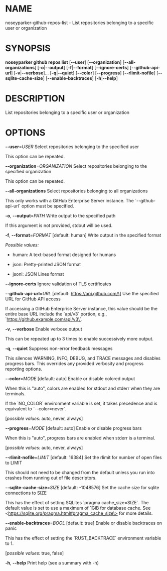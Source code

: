 # NAME

noseyparker-github-repos-list - List repositories belonging to a
specific user or organization

# SYNOPSIS

**noseyparker github repos list** \[**--user**\] \[**--organization**\]
\[**--all-organizations**\] \[**-o**\|**--output**\]
\[**-f**\|**--format**\] \[**--ignore-certs**\] \[**--github-api-url**\]
\[**-v**\|**--verbose**\]... \[**-q**\|**--quiet**\] \[**--color**\]
\[**--progress**\] \[**--rlimit-nofile**\] \[**--sqlite-cache-size**\]
\[**--enable-backtraces**\] \[**-h**\|**--help**\]

# DESCRIPTION

List repositories belonging to a specific user or organization

# OPTIONS

**--user**=*USER*
Select repositories belonging to the specified user

This option can be repeated.

**--organization**=*ORGANIZATION*
Select repositories belonging to the specified organization

This option can be repeated.

**--all-organizations**
Select repositories belonging to all organizations

This only works with a GitHub Enterprise Server instance. The
\`--github-api-url\` option must be specified.

**-o**, **--output**=*PATH*
Write output to the specified path

If this argument is not provided, stdout will be used.

**-f**, **--format**=*FORMAT* \[default: human\]
Write output in the specified format


*Possible values:*

- human: A text-based format designed for humans

- json: Pretty-printed JSON format

- jsonl: JSON Lines format

**--ignore-certs**
Ignore validation of TLS certificates

**--github-api-url**=*URL* \[default: https://api.github.com/\]
Use the specified URL for GitHub API access

If accessing a GitHub Enterprise Server instance, this value should be
the entire base URL include the \`api/v3\` portion, e.g.,
\`https://github.example.com/api/v3\`.

**-v**, **--verbose**
Enable verbose output

This can be repeated up to 3 times to enable successively more output.

**-q**, **--quiet**
Suppress non-error feedback messages

This silences WARNING, INFO, DEBUG, and TRACE messages and disables
progress bars. This overrides any provided verbosity and progress
reporting options.

**--color**=*MODE* \[default: auto\]
Enable or disable colored output

When this is "auto", colors are enabled for stdout and stderr when they
are terminals.

If the \`NO_COLOR\` environment variable is set, it takes precedence and
is equivalent to \`--color=never\`.


\[*possible values:* auto, never, always\]

**--progress**=*MODE* \[default: auto\]
Enable or disable progress bars

When this is "auto", progress bars are enabled when stderr is a
terminal.


\[*possible values:* auto, never, always\]

**--rlimit-nofile**=*LIMIT* \[default: 16384\]
Set the rlimit for number of open files to LIMIT

This should not need to be changed from the default unless you run into
crashes from running out of file descriptors.

**--sqlite-cache-size**=*SIZE* \[default: -1048576\]
Set the cache size for sqlite connections to SIZE

This has the effect of setting SQLites \`pragma cache_size=SIZE\`. The
default value is set to use a maximum of 1GiB for database cache. See
\<https://sqlite.org/pragma.html#pragma_cache_size\> for more details.

**--enable-backtraces**=*BOOL* \[default: true\]
Enable or disable backtraces on panic

This has the effect of setting the \`RUST_BACKTRACE\` environment
variable to 1.


\[*possible values:* true, false\]

**-h**, **--help**
Print help (see a summary with -h)
